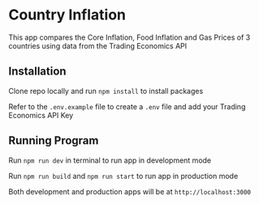 # Country Inflation

This app compares the Core Inflation, Food Inflation and Gas Prices of 3 countries using data from the Trading Economics API

## Installation

Clone repo locally and run `npm install` to install packages

Refer to the `.env.example` file to create a `.env` file and add your Trading Economics API Key

## Running Program

Run `npm run dev` in terminal to run app in development mode

Run `npm run build` and `npm run start` to run app in production mode

Both development and production apps will be at `http://localhost:3000`

